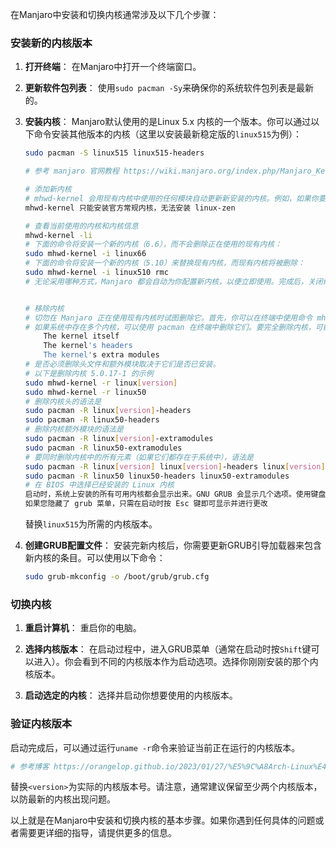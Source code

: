 在Manjaro中安装和切换内核通常涉及以下几个步骤：

### 安装新的内核版本

1. **打开终端**：
   在Manjaro中打开一个终端窗口。

2. **更新软件包列表**：
   使用`sudo pacman -Sy`来确保你的系统软件包列表是最新的。

3. **安装内核**：
   Manjaro默认使用的是Linux 5.x 内核的一个版本。你可以通过以下命令安装其他版本的内核（这里以安装最新稳定版的`linux515`为例）：
   ```bash
   sudo pacman -S linux515 linux515-headers
   
   # 参考 manjaro 官网教程 https://wiki.manjaro.org/index.php/Manjaro_Kernels
   
   # 添加新内核
   # mhwd-kernel 会用现有内核中使用的任何模块自动更新新安装的内核。例如，如果你要从内核 4.14 升级到 4.19，mhwd-kernel 会自动用 4.14 中的所有模块更新 4.19。
   mhwd-kernel 只能安装官方常规内核，无法安装 linux-zen
   
   # 查看当前使用的内核和内核信息
   mhwd-kernel -li		
   # 下面的命令将安装一个新的内核（6.6），而不会删除正在使用的现有内核：
   sudo mhwd-kernel -i linux66	 
   # 下面的命令将安装一个新的内核（5.10）来替换现有内核，而现有内核将被删除：
   sudo mhwd-kernel -i linux510 rmc 	
   # 无论采用哪种方式，Manjaro 都会自动为你配置新内核，以便立即使用。完成后，关闭终端并重新启动系统，更改即可生效。
   
   
   # 移除内核
   # 切勿在 Manjaro 正在使用现有内核时试图删除它。首先，你可以在终端中使用命令 mhwd-kernel -li 来确定系统上运行的内核。
   # 如果系统中存在多个内核，可以使用 pacman 在终端中删除它们。要完全删除内核，可能需要总共删除三个内核元素：
       The kernel itself
       The kernel's headers
       The kernel's extra modules
   # 是否必须删除头文件和额外模块取决于它们是否已安装。 
   # 以下是删除内核 5.0.17-1 的示例
   sudo mhwd-kernel -r linux[version] 
   sudo mhwd-kernel -r linux50
   # 删除内核头的语法是
   sudo pacman -R linux[version]-headers
   sudo pacman -R linux50-headers
   # 删除内核额外模块的语法是
   sudo pacman -R linux[version]-extramodules
   sudo pacman -R linux50-extramodules
   # 要同时删除内核中的所有元素（如果它们都存在于系统中），语法是
   sudo pacman -R linux[version] linux[version]-headers linux[version]-extramodules
   sudo pacman -R linux50 linux50-headers linux50-extramodules
   # 在 BIOS 中选择已经安装的 Linux 内核
   启动时，系统上安装的所有可用内核都会显示出来。GNU GRUB 会显示几个选项。使用键盘上的方向键 ↑ ↓ 选择 “Manjaro Linux 高级选项”，然后 ↵ Enter。
   如果您隐藏了 grub 菜单，只需在启动时按 Esc 键即可显示并进行更改
   ```
   替换`linux515`为所需的内核版本。
   
4. **创建GRUB配置文件**：
   安装完新内核后，你需要更新GRUB引导加载器来包含新内核的条目。可以使用以下命令：
   ```bash
   sudo grub-mkconfig -o /boot/grub/grub.cfg
   ```

### 切换内核

1. **重启计算机**：
   重启你的电脑。

2. **选择内核版本**：
   在启动过程中，进入GRUB菜单（通常在启动时按`Shift`键可以进入）。你会看到不同的内核版本作为启动选项。选择你刚刚安装的那个内核版本。

3. **启动选定的内核**：
   选择并启动你想要使用的内核版本。

### 验证内核版本

启动完成后，可以通过运行`uname -r`命令来验证当前正在运行的内核版本。

```bash
# 参考博客 https://orangelop.github.io/2023/01/27/%E5%9C%A8Arch-Linux%E4%B8%8B%E4%BD%BF%E7%94%A8Waydroid%E8%BF%90%E8%A1%8CAndroid-Apps/
```
替换`<version>`为实际的内核版本号。请注意，通常建议保留至少两个内核版本，以防最新的内核出现问题。

以上就是在Manjaro中安装和切换内核的基本步骤。如果你遇到任何具体的问题或者需要更详细的指导，请提供更多的信息。